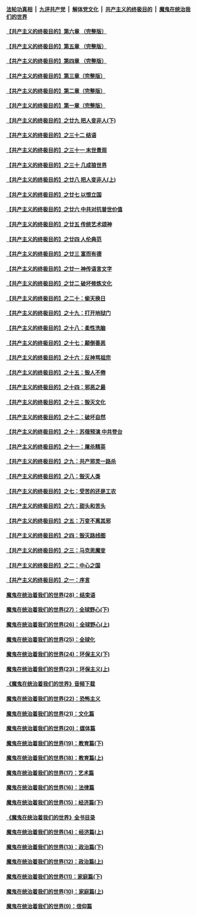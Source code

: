 ####  [法轮功真相](../../../../basic/blob/master/README.md?t=09170613) &nbsp;|&nbsp; [九评共产党](../../../../9ping.md/blob/master/README.md?t=09170613) &nbsp;|&nbsp; [解体党文化](../../../../jtdwh.md/blob/master/README.md?t=09170613)  &nbsp;|&nbsp; [共产主义的终极目的](../../../../gczydzjmd.md/blob/master/README.md?t=09170613) &nbsp;|&nbsp; [魔鬼在统治我们的世界](../../../../mgztzwmdsj.md/blob/master/README.md?t=09170613) 

#### [【共产主义的终极目的】第六章 （完整版）](../pages/nsc422/n11428913.md?t=09170613) 

#### [【共产主义的终极目的】第五章 （完整版）](../pages/nsc422/n11428912.md?t=09170613) 

#### [【共产主义的终极目的】第四章 （完整版）](../pages/nsc422/n11428907.md?t=09170613) 

#### [【共产主义的终极目的】第三章（完整版）](../pages/nsc422/n11428848.md?t=09170613) 

#### [【共产主义的终极目的】第二章（完整版）](../pages/nsc422/n11428831.md?t=09170613) 

#### [【共产主义的终极目的】第一章（完整版）](../pages/nsc422/n11417651.md?t=09170613) 

#### [【共产主义的终极目的】之廿九 把人变非人(下)](../pages/nsc422/n11344140.md?t=09170613) 

#### [【共产主义的终极目的】之三十二 结语](../pages/nsc422/n11360535.md?t=09170613) 

#### [【共产主义的终极目的】之三十一 末世景观](../pages/nsc422/n11351129.md?t=09170613) 

#### [【共产主义的终极目的】之三十 几成狼世界](../pages/nsc422/n11348280.md?t=09170613) 

#### [【共产主义的终极目的】之廿八 把人变非人(上)](../pages/nsc422/n11340492.md?t=09170613) 

#### [【共产主义的终极目的】之廿七 以恨立国](../pages/nsc422/n11336944.md?t=09170613) 

#### [【共产主义的终极目的】之廿六 中共对抗普世价值](../pages/nsc422/n11324785.md?t=09170613) 

#### [【共产主义的终极目的】之廿五 传统艺术颂神](../pages/nsc422/n11296396.md?t=09170613) 

#### [【共产主义的终极目的】之廿四 人伦典范](../pages/nsc422/n11296397.md?t=09170613) 

#### [【共产主义的终极目的】之廿三 富而有德](../pages/nsc422/n11283598.md?t=09170613) 

#### [【共产主义的终极目的】之廿一 神传语言文字](../pages/nsc422/n11263265.md?t=09170613) 

#### [【共产主义的终极目的】之廿二 破坏修炼文化](../pages/nsc422/n11245728.md?t=09170613) 

#### [【共产主义的终极目的】之二十：偷天换日](../pages/nsc422/n11238846.md?t=09170613) 

#### [【共产主义的终极目的】之十九：打开地狱门](../pages/nsc422/n11206376.md?t=09170613) 

#### [【共产主义的终极目的】之十八：柔性洗脑](../pages/nsc422/n11199994.md?t=09170613) 

#### [【共产主义的终极目的】之十七：颠倒善恶](../pages/nsc422/n11179782.md?t=09170613) 

#### [【共产主义的终极目的】之十六：反神骂祖宗](../pages/nsc422/n11166798.md?t=09170613) 

#### [【共产主义的终极目的】之十五：毁人不倦](../pages/nsc422/n11166792.md?t=09170613) 

#### [【共产主义的终极目的】之十四：邪恶之最](../pages/nsc422/n11150249.md?t=09170613) 

#### [【共产主义的终极目的】之十三：毁灭文化](../pages/nsc422/n11135227.md?t=09170613) 

#### [【共产主义的终极目的】之十二：破坏自然](../pages/nsc422/n11135214.md?t=09170613) 

#### [【共产主义的终极目的】之十：苏俄预演 中共登台](../pages/nsc422/n11118424.md?t=09170613) 

#### [【共产主义的终极目的】之十一：屠杀精英](../pages/nsc422/n11118442.md?t=09170613) 

#### [【共产主义的终极目的】之九：共产邪灵一路杀](../pages/nsc422/n11114139.md?t=09170613) 

#### [【共产主义的终极目的】之八：毁灭人类](../pages/nsc422/n11108503.md?t=09170613) 

#### [【共产主义的终极目的】之七：受苦的还是工农](../pages/nsc422/n11101809.md?t=09170613) 

#### [【共产主义的终极目的】之六：甜头和苦头](../pages/nsc422/n11096971.md?t=09170613) 

#### [【共产主义的终极目的】之五：万变不离其邪](../pages/nsc422/n11091285.md?t=09170613) 

#### [【共产主义的终极目的】之四：毁灭路线图](../pages/nsc422/n11086284.md?t=09170613) 

#### [【共产主义的终极目的】之三：马克思魔变](../pages/nsc422/n11061941.md?t=09170613) 

#### [【共产主义的终极目的】之二：中心之国](../pages/nsc422/n11047728.md?t=09170613) 

#### [【共产主义的终极目的】之一：序言](../pages/nsc422/n11086077.md?t=09170613) 

#### [魔鬼在统治着我们的世界(28)：结束语](../pages/nsc422/n10936246.md?t=09170613) 

#### [魔鬼在统治着我们的世界(27)：全球野心(下)](../pages/nsc422/n10928319.md?t=09170613) 

#### [魔鬼在统治着我们的世界(26)：全球野心(上)](../pages/nsc422/n10900318.md?t=09170613) 

#### [魔鬼在统治着我们的世界(25)：全球化](../pages/nsc422/n10788205.md?t=09170613) 

#### [魔鬼在统治着我们的世界(24)：环保主义(下)](../pages/nsc422/n10695307.md?t=09170613) 

#### [魔鬼在统治着我们的世界(23)：环保主义(上)](../pages/nsc422/n10688613.md?t=09170613) 

#### [《魔鬼在统治着我们的世界》音频下载](../pages/nsc422/n10635553.md?t=09170613) 

#### [魔鬼在统治着我们的世界(22)：恐怖主义](../pages/nsc422/n10614727.md?t=09170613) 

#### [魔鬼在统治着我们的世界(21)：文化篇](../pages/nsc422/n10597706.md?t=09170613) 

#### [魔鬼在统治着我们的世界(20)：媒体篇](../pages/nsc422/n10586579.md?t=09170613) 

#### [魔鬼在统治着我们的世界(19)：教育篇(下)](../pages/nsc422/n10564808.md?t=09170613) 

#### [魔鬼在统治着我们的世界(18)：教育篇(上)](../pages/nsc422/n10526970.md?t=09170613) 

#### [魔鬼在统治着我们的世界(17)：艺术篇](../pages/nsc422/n10499093.md?t=09170613) 

#### [魔鬼在统治着我们的世界(16)：法律篇](../pages/nsc422/n10485969.md?t=09170613) 

#### [魔鬼在统治着我们的世界(15)：经济篇(下)](../pages/nsc422/n10469975.md?t=09170613) 

#### [《魔鬼在统治着我们的世界》全书目录](../pages/nsc422/n10464261.md?t=09170613) 

#### [魔鬼在统治着我们的世界(14)：经济篇(上)](../pages/nsc422/n10457370.md?t=09170613) 

#### [魔鬼在统治着我们的世界(13)：政治篇(下)](../pages/nsc422/n10448270.md?t=09170613) 

#### [魔鬼在统治着我们的世界(12)：政治篇(上)](../pages/nsc422/n10444576.md?t=09170613) 

#### [魔鬼在统治着我们的世界(11)：家庭篇(下)](../pages/nsc422/n10440961.md?t=09170613) 

#### [魔鬼在统治着我们的世界(10)：家庭篇(上)](../pages/nsc422/n10435448.md?t=09170613) 

#### [魔鬼在统治着我们的世界(9)：信仰篇](../pages/nsc422/n10432159.md?t=09170613) 

